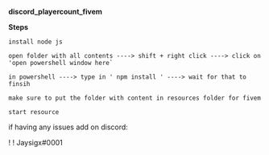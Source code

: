 **discord_playercount_fivem**

**Steps**

```
install node js

open folder with all contents ----> shift + right click ----> click on 'open powershell window here`

in powershell ----> type in ' npm install ' ----> wait for that to finsih 

make sure to put the folder with content in resources folder for fivem

start resource
```

if having any issues add on discord:

! ! Jaysigx#0001



